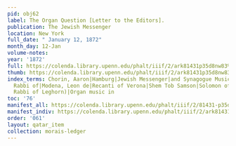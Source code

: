 ```yaml
---
pid: obj62
label: The Organ Question [Letter to the Editors].
publication: The Jewish Messenger
location: New York
full_date: " January 12, 1872"
month_day: 12-Jan
volume-notes:
year: '1872'
full: https://colenda.library.upenn.edu/phalt/iiif/2/ark81431p35d8nw83%2FSHA256E-s9030019--aa84ab711a45011043f4838ecbdbae703f4eb5f9013848d63f0d8e9f95a20afc.jpeg/full/3500,/0/default.jpg
thumb: https://colenda.library.upenn.edu/phalt/iiif/2/ark81431p35d8nw83%2FSHA256E-s9030019--aa84ab711a45011043f4838ecbdbae703f4eb5f9013848d63f0d8e9f95a20afc.jpeg/full/!200,200/0/default.jpg
index_terms: Chorin, Aaron|Hamburg|Jewish Messenger|and Synagogue Music|Leghorn, Chief
  Rabbi of|Modena, Leon de|Recanti of Verona|Shem Tob Samson|Solomon of Malach, (Chief
  Rabbi of Leghorn)|Organ music in
toc: '76'
manifest_all: https://colenda.library.upenn.edu/phalt/iiif/2/81431-p35d8nw83/manifest
manifest_indiv: https://colenda.library.upenn.edu/phalt/iiif/2/ark81431p35d8nw83%2FSHA256E-s9030019--aa84ab711a45011043f4838ecbdbae703f4eb5f9013848d63f0d8e9f95a20afc.jpeg
order: '061'
layout: qatar_item
collection: morais-ledger
---
```


